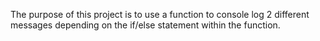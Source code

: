 The purpose of this project is to use a function to console log 2 different messages depending on the if/else statement within the function.